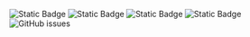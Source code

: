 ![Static Badge](https://img.shields.io/badge/blacklists-61-000000) ![Static Badge](https://img.shields.io/badge/blacklisted-2913144-cc0000) ![Static Badge](https://img.shields.io/badge/whitelisted-2250-00CC00) ![Static Badge](https://img.shields.io/badge/streaming_blacklist-28107-000000) ![GitHub issues](https://img.shields.io/github/issues/fabriziosalmi/blacklists)
